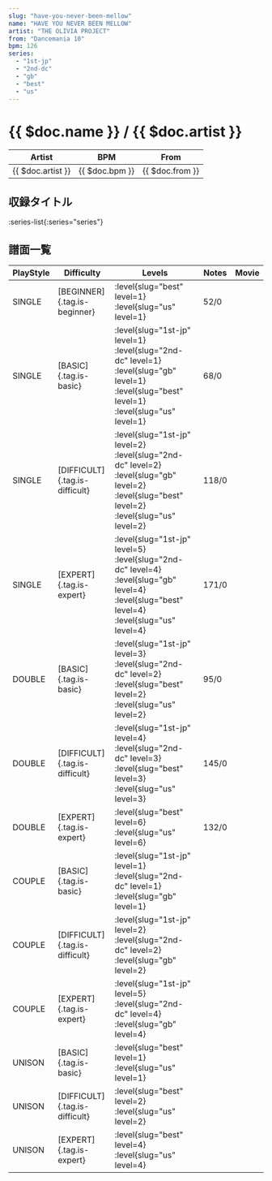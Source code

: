 ```yaml
---
slug: "have-you-never-been-mellow"
name: "HAVE YOU NEVER BEEN MELLOW"
artist: "THE OLIVIA PROJECT"
from: "Dancemania 10"
bpm: 126
series:
  - "1st-jp"
  - "2nd-dc"
  - "gb"
  - "best"
  - "us"
---
```


# {{ $doc.name }} / {{ $doc.artist }}

|Artist|BPM|From|
|------|---|----|
|{{ $doc.artist }}|{{ $doc.bpm }}|{{ $doc.from }}|

## 収録タイトル

:series-list{:series="series"}

## 譜面一覧

|PlayStyle|Difficulty|Levels|Notes|Movie|
|---------|----------|------|-----|-----|
|SINGLE|[BEGINNER]{.tag.is-beginner}|:level{slug="best" level=1} :level{slug="us" level=1}|52/0||
|SINGLE|[BASIC]{.tag.is-basic}|:level{slug="1st-jp" level=1} :level{slug="2nd-dc" level=1} :level{slug="gb" level=1} :level{slug="best" level=1} :level{slug="us" level=1}|68/0||
|SINGLE|[DIFFICULT]{.tag.is-difficult}|:level{slug="1st-jp" level=2} :level{slug="2nd-dc" level=2} :level{slug="gb" level=2} :level{slug="best" level=2} :level{slug="us" level=2}|118/0||
|SINGLE|[EXPERT]{.tag.is-expert}|:level{slug="1st-jp" level=5} :level{slug="2nd-dc" level=4} :level{slug="gb" level=4} :level{slug="best" level=4} :level{slug="us" level=4}|171/0||
|DOUBLE|[BASIC]{.tag.is-basic}|:level{slug="1st-jp" level=3} :level{slug="2nd-dc" level=2} :level{slug="best" level=2} :level{slug="us" level=2}|95/0||
|DOUBLE|[DIFFICULT]{.tag.is-difficult}|:level{slug="1st-jp" level=4} :level{slug="2nd-dc" level=3} :level{slug="best" level=3} :level{slug="us" level=3}|145/0||
|DOUBLE|[EXPERT]{.tag.is-expert}|:level{slug="best" level=6} :level{slug="us" level=6}|132/0||
|COUPLE|[BASIC]{.tag.is-basic}|:level{slug="1st-jp" level=1} :level{slug="2nd-dc" level=1} :level{slug="gb" level=1}|||
|COUPLE|[DIFFICULT]{.tag.is-difficult}|:level{slug="1st-jp" level=2} :level{slug="2nd-dc" level=2} :level{slug="gb" level=2}|||
|COUPLE|[EXPERT]{.tag.is-expert}|:level{slug="1st-jp" level=5} :level{slug="2nd-dc" level=4} :level{slug="gb" level=4}|||
|UNISON|[BASIC]{.tag.is-basic}|:level{slug="best" level=1} :level{slug="us" level=1}|||
|UNISON|[DIFFICULT]{.tag.is-difficult}|:level{slug="best" level=2} :level{slug="us" level=2}|||
|UNISON|[EXPERT]{.tag.is-expert}|:level{slug="best" level=4} :level{slug="us" level=4}|||
